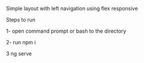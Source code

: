 Simple layout with left navigation using flex responsive

Steps to run

1- open command prompt or bash to the directory

2- run npm i

3 ng serve
